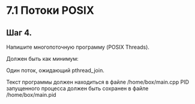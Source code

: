 # 7.1 Потоки POSIX

## Шаг 4.

Напишите многопоточную программу (POSIX Threads).

Должен быть как минимум:

Один поток, ожидающий pthread_join.

Текст программы должен находиться в файле /home/box/main.cpp
PID запущенного процесса должен быть сохранен в файле /home/box/main.pid

